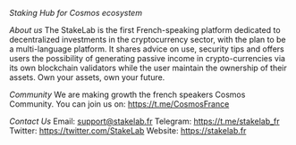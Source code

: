 *Staking Hub for Cosmos ecosystem*

*About us*
The StakeLab is the first French-speaking platform dedicated to decentralized investments in the cryptocurrency sector, with the plan to be a multi-language platform.
It shares advice on use, security tips and offers users the possibility of generating passive income in crypto-currencies via its own blockchain validators while the user maintain the ownership of their assets.
Own your assets, own your future.

*Community*
We are making growth the french speakers Cosmos Community.
You can join us on: https://t.me/CosmosFrance

*Contact Us*
Email: support@stakelab.fr
Telegram: https://t.me/stakelab_fr
Twitter: https://twitter.com/StakeLab
Website: https://stakelab.fr
